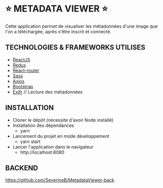 :star: METADATA VIEWER :star:
===============

Cette application permet de visualiser les métadonnées d'une image que l'on a téléchargée, après s'être inscrit et connecté.

TECHNOLOGIES & FRAMEWORKS UTILISES
----------------------------------

* [ReactJS](https://fr.reactjs.org/)
* [Redux](https://redux.js.org/)
* [React-router](https://reactrouter.com/)
* [Sass](https://sass-lang.com/)
* [Axios](https://github.com/axios/axios)
* [Bootstrap](https://react-bootstrap.github.io/)
* [Exifr](https://www.npmjs.com/package/exifr) // Lecture des métadonnées

INSTALLATION
------------

* Cloner le dépôt (nécessite d'avoir Node installé)
* Installation des dépendances
  - yarn
* Lancement du projet en mode développement
  - yarn start
* Lancer l'application dans le navigateur
  - http://localhost:8080

BACKEND
-------

https://github.com/SeverineB/MetadataViewer-back
